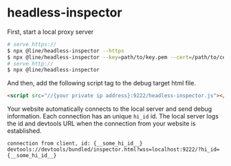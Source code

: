 # headless-inspector

<!-- deployできるような仕組み -->

First, start a local proxy server

```sh
# serve https://
$ npx @line/headless-inspector --https
$ npx @line/headless-inspector --key=path/to/key.pem --cert=/path/to/cert.pem
# serve http://
$ npx @line/headless-inspector
```

And then, add the following script tag to the debug target html file.

```html
<script src="//{your private ip address}:9222/headless-inspector.js"></script>
```

Your website automatically connects to the local server and send debug information.
Each connection has an unique `hi_id` id. The local server logs the id and devtools URL when the connection from your website is established.

```
connection from client, id: {__some_hi_id__}
devtools://devtools/bundled/inspector.html?wss=localhost:9222/?hi_id={__some_hi_id__}
```
